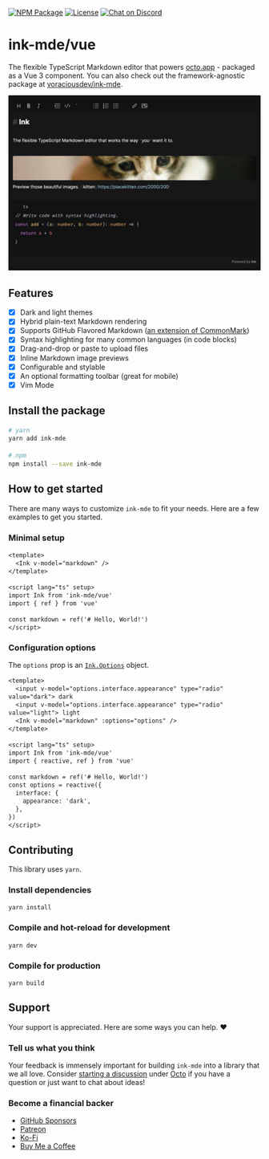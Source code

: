 [![NPM Package](https://img.shields.io/npm/v/ink-mde?color=blue&style=for-the-badge)](https://npmjs.com/package/ink-mde)
[![License](https://img.shields.io/github/license/voraciousdev/ink-mde?color=blue&style=for-the-badge)](https://github.com/voraciousdev/ink-mde/blob/main/LICENSE)
[![Chat on Discord](https://img.shields.io/discord/776165182560403547?color=blue&style=for-the-badge)](https://voracious.link/chat)

# ink-mde/vue

The flexible TypeScript Markdown editor that powers [octo.app](https://octo.app) - packaged as a Vue 3 component. You can also check out the framework-agnostic package at [voraciousdev/ink-mde](https://github.com/voraciousdev/ink-mde).

![](screenshot.png)

## Features

- [x] Dark and light themes
- [x] Hybrid plain-text Markdown rendering
- [x] Supports GitHub Flavored Markdown ([an extension of CommonMark](https://github.github.com/gfm/#what-is-github-flavored-markdown-))
- [x] Syntax highlighting for many common languages (in code blocks)
- [x] Drag-and-drop or paste to upload files
- [x] Inline Markdown image previews
- [x] Configurable and stylable
- [x] An optional formatting toolbar (great for mobile)
- [x] Vim Mode

## Install the package

```bash
# yarn
yarn add ink-mde

# npm
npm install --save ink-mde
```

## How to get started

There are many ways to customize `ink-mde` to fit your needs. Here are a few examples to get you started.

### Minimal setup

```vue
<template>
  <Ink v-model="markdown" />
</template>

<script lang="ts" setup>
import Ink from 'ink-mde/vue'
import { ref } from 'vue'

const markdown = ref('# Hello, World!')
</script>
```

### Configuration options

The `options` prop is an [`Ink.Options`](https://github.com/voraciousdev/ink-mde) object.

```vue
<template>
  <input v-model="options.interface.appearance" type="radio" value="dark"> dark
  <input v-model="options.interface.appearance" type="radio" value="light"> light
  <Ink v-model="markdown" :options="options" />
</template>

<script lang="ts" setup>
import Ink from 'ink-mde/vue'
import { reactive, ref } from 'vue'

const markdown = ref('# Hello, World!')
const options = reactive({
  interface: {
    appearance: 'dark',
  },
})
</script>
```

## Contributing

This library uses `yarn`.

### Install dependencies

```shell
yarn install
```

### Compile and hot-reload for development

```shell
yarn dev
```

### Compile for production

```shell
yarn build
```

## Support

Your support is appreciated. Here are some ways you can help. ♥️

### Tell us what you think

Your feedback is immensely important for building `ink-mde` into a library that we all love. Consider [starting a discussion](https://github.com/voraciousdev/octo/discussions) under [Octo](https://github.com/voraciousdev/octo) if you have a question or just want to chat about ideas!

### Become a financial backer

- [GitHub Sponsors](https://github.com/sponsors/voraciousdev)
- [Patreon](https://patreon.com/voraciousdev)
- [Ko-Fi](https://ko-fi.com/voraciousdev)
- [Buy Me a Coffee](https://www.buymeacoffee.com/voraciousdev)
